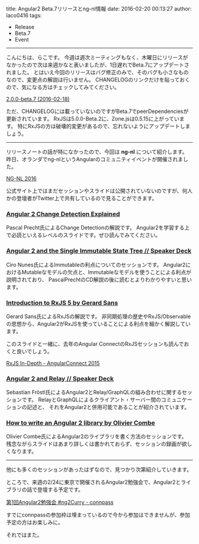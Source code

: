 title: Angular2 Beta.7リリースとng-nl情報
date: 2016-02-20 00:13:27
author: laco0416
tags:
- Release
- Beta.7
- Event

---

こんにちは、らこです。
今週は週次ミーティングもなく、木曜日にリリースがなかったので次は来週かなと表いましたが、1日遅れでBeta.7にアップデートされました。
とはいえ今回のリリースはバグ修正のみで、そのバグも小さなものなので、変更点の解説は行いません。
CHANGELOGのリンクだけを貼っておくので、気になる方はチェックしてみてください。

[2.0.0-beta.7 (2016-02-18)](https://github.com/angular/angular/blob/master/CHANGELOG.md#200-beta7-2016-02-18)

ただ、CHANGELOGには載っていないのですがBeta.7でpeerDependenciesが更新されています。
RxJSは5.0.0-Beta.2に、Zone.jsは0.5.15に上がっています。
特にRxJSの方は破壊的変更があるので、忘れないようにアップデートしましょう。

----

リリースノートの話が特になかったので、今回は **ng-nl** について紹介します。
昨日、オランダでng-nlというAngularのコミュニティイベントが開催されました。

[NG-NL 2016](http://www.ng-nl.org/)

公式サイト上ではまだセッションやスライドは公開されていないのですが、何人かの登壇者がTwitter上で共有しているので見ることができます。

### [Angular 2 Change Detection Explained](http://pascalprecht.github.io/slides/angular-2-change-detection-explained/#/)
Pascal Precht氏によるChange Detectionの解説です。
Angular2を学習する上で必読といえるレベルのスライドです。ぜひ読んでみてください。

### [Angular 2 and the Single Immutable State Tree // Speaker Deck](https://speakerdeck.com/cironunes/angular-2-and-the-single-immutable-state-tree)
Ciro Nunes氏によるImmutableの利点についてのセッションです。
Angular2におけるMutableなモデルの欠点と、Immutableなモデルを使うことによる利点が説明されており、
PascalPrechtのCD解説の後に読むとよりわかりやすいと思います。

### [Introduction to RxJS 5 by Gerard Sans](http://slides.com/gerardsans/ng-nl-rxjs5#/)
Gerard Sans氏によるRxJSの解説です。
非同期処理の歴史やRxJS/Observableの思想から、Angular2がRxJSを使っていることによる利点を細かく解説しています。

このスライドと一緒に、去年のAngular ConnectのRxJSセッションも読んでおくと良いでしょう。

[RxJS In-Depth - AngularConnect 2015](http://www.slideshare.net/benlesh1/rxjs-indepth-angularconnect-2015)

### [Angular 2 and Relay // Speaker Deck](https://speakerdeck.com/sfroestl/angular-2-and-realy)
Sebastian Fröstl氏によるAngular2とRelay/GraphQLの組み合わせに関するセッションです。
RelayとGraphQLによるクライアント・サーバー間のコミュニケーションの記述と、
それをAngular2と併用可能であることが紹介されています。

### [How to write an Angular 2 library by Olivier Combe](http://slides.com/ocombe/ngnl2016#/)
Olivier Combe氏によるAngular2のライブラリを書く方法のセッションです。
残念ながらスライドはあまり詳しくは書かれておらず、セッションの録画が欲しくなります。

----

他にも多くのセッションがあったはずなので、見つかり次第紹介していきます。

ところで、来週の2/24に東京で開催されるAngular2勉強会で、Angular2とライブラリの話で登壇する予定です。

[第1回Angular2勉強会 #ng2Curry - connpass](http://lig.connpass.com/event/26115/)

すでにconnpassの参加枠は埋まっているので今から参加はできませんが、参加予定の方はお楽しみに。

それではまた。